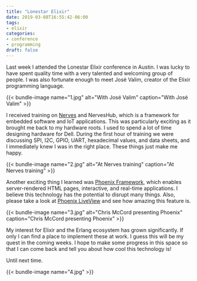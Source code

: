 ```yaml
---
title: "Lonestar Elixir"
date: 2019-03-08T16:55:42-06:00
tags:
- elixir
categories:
- conference
- programming
draft: false
---
```


Last week I attended the Lonestar Elixir conference in Austin. I was lucky to have spent quality time with a very talented and welcoming group of people. I was also fortunate enough to meet José Valim, creator of the Elixir programming language. 

{{< bundle-image name="1.jpg" alt="With José Valim" caption="With José Valim"  >}}

I received training on [Nerves](https://github.com/nerves-project/nerves) and NervesHub, which is a framework for embedded software and IoT applications. This was particularly exciting as it brought me back to my hardware roots. I used to spend a lot of time designing hardware for Dell. During the first hour of training we were discussing SPI, I2C, GPIO, UART, hexadecimal values, and data sheets, and I immediately knew I was in the right place. These things just make me happy.

{{< bundle-image name="2.jpg" alt="At Nerves training" caption="At Nerves training"  >}}

Another exciting thing I learned was [Phoenix Framework](https://phoenixframework.org/), which enables server-rendered HTML pages, interactive, and real-time applications. I believe this technology has the potential to disrupt many things. Also, please take a look at [Phoenix LiveView](https://dockyard.com/blog/2018/12/12/phoenix-liveview-interactive-real-time-apps-no-need-to-write-javascript) and see how amazing this feature is. 

{{< bundle-image name="3.jpg" alt="Chris McCord presenting Phoenix" caption="Chris McCord presenting Phoenix"  >}}

My interest for Elixir and the Erlang ecosystem has grown significantly. If only I can find a place to implement these at work. I guess this will be my quest in the coming weeks. I hope to make some progress in this space so that I can come back and tell you about how cool this technology is!

Until next time.

{{< bundle-image name="4.jpg" >}}
